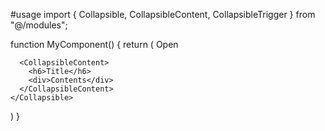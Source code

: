 #usage
import { Collapsible, CollapsibleContent, CollapsibleTrigger } from "@/modules";

function MyComponent() {
  return (
    <Collapsible defaultOpen>
      <CollapsibleTrigger className="font-semibold text-color focus-visible:ring-inset focus-visible:ring-offset-[-2px]">
        <span className="truncate">Open</span>
      </CollapsibleTrigger>

      <CollapsibleContent>
        <h6>Title</h6>
        <div>Contents</div>
      </CollapsibleContent>
    </Collapsible>
  )
}